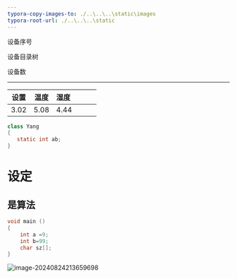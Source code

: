 ```yaml
---
typora-copy-images-to: ./..\..\..\static\images
typora-root-url: ./..\..\..\static
---
```


设备序号

设备目录树

设备数

---

| 设置 | 温度 | 湿度 |      |      |      |
| :--: | :--: | :--- | ---- | ---- | ---- |
| 3.02 | 5.08 | 4.44 |      |      |      |

```java
class Yang 
{
   static int ab;
}
```

# 设定

## 是算法

```c
void main ()
{
    int a =9;
    int b=99;
    char sz[];
}
```

![image-20240824213659698](/images/image-20240824213659698.png)
